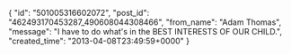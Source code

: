  {
   "id": "501005316602072",
   "post_id": "462493170453287_490608044308466",
   "from_name": "Adam Thomas",
   "message": "I have to do what's in the BEST INTERESTS OF OUR CHILD.",
   "created_time": "2013-04-08T23:49:59+0000"
 }
